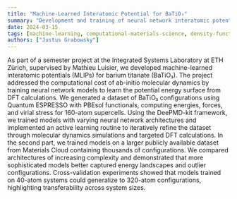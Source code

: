 ```yaml
---
title: "Machine-Learned Interatomic Potential for BaTiO₃"
summary: "Development and training of neural network interatomic potentials for barium titanate using density functional theory data, DeePMD-kit, and active learning to enable efficient molecular dynamics simulations."
date: 2024-03-15
tags: [machine-learning, computational-materials-science, density-functional-theory, past]
authors: ["Justus Grabowsky"]
---
```

As part of a semester project at the Integrated Systems Laboratory at ETH Zürich, supervised by Mathieu Luisier, we developed machine-learned interatomic potentials (MLIPs) for barium titanate (BaTiO₃). The project addressed the computational cost of ab-initio molecular dynamics by training neural network models to learn the potential energy surface from DFT calculations. We generated a dataset of BaTiO₃ configurations using Quantum ESPRESSO with PBEsol functionals, computing energies, forces, and virial stress for 160-atom supercells. Using the DeePMD-kit framework, we trained models with varying neural network architectures and implemented an active learning routine to iteratively refine the dataset through molecular dynamics simulations and targeted DFT calculations. In the second part, we trained models on a larger publicly available dataset from Materials Cloud containing thousands of configurations. We compared architectures of increasing complexity and demonstrated that more sophisticated models better captured energy landscapes and outlier configurations. Cross-validation experiments showed that models trained on 40-atom systems could generalize to 320-atom configurations, highlighting transferability across system sizes.
